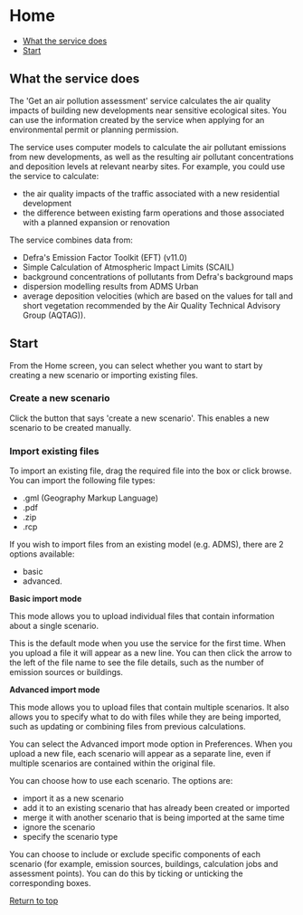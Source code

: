 <div id='top'></div>

# Home

- [What the service does](#section1)
- [Start](#section2)

<div id='section1'></div>

## What the service does

The 'Get an air pollution assessment' service calculates the air quality impacts of building new developments near sensitive ecological sites. You can use the information created by the service when applying for an environmental permit or planning permission.

The service uses computer models to calculate the air pollutant emissions from new developments, as well as the resulting air pollutant concentrations and deposition levels at relevant nearby sites. For example, you could use the service to calculate:
- the air quality impacts of the traffic associated with a new residential development
- the difference between existing farm operations and those associated with a planned expansion or renovation

The service combines data from:
- Defra's Emission Factor Toolkit (EFT) (v11.0)
- Simple Calculation of Atmospheric Impact Limits (SCAIL)
- background concentrations of pollutants from Defra's background maps
- dispersion modelling results from ADMS Urban
- average deposition velocities (which are based on the values for tall and short vegetation recommended by the Air Quality Technical Advisory Group (AQTAG)).

<div id='section2'></div>

## Start

From the Home screen, you can select whether you want to start by creating a new scenario or importing existing files.

### Create a new scenario

Click the button that says 'create a new scenario'. This enables a new scenario to be created manually. 

### Import existing files
To import an existing file, drag the required file into the box or click browse.
You can import the following file types:
- .gml (Geography Markup Language)
- .pdf
- .zip
- .rcp

If you wish to import files from an existing model (e.g. ADMS), there are 2 options available:
- basic
- advanced.

**Basic import mode**

This mode allows you to upload individual files that contain information about a single scenario.

This is the default mode when you use the service for the first time. When you upload a file it will appear as a new line. You can then click the arrow to the left of the file name to see the file details, such as the number of emission sources or buildings.

**Advanced import mode**

This mode allows you to upload files that contain multiple scenarios. It also allows you to specify what to do with files while they are being imported, such as updating or combining files from previous calculations.

You can select the Advanced import mode option in Preferences. When you upload a new file, each scenario will appear as a separate line, even if multiple scenarios are contained within the original file.

You can choose how to use each scenario. The options are:
- import it as a new scenario
- add it to an existing scenario that has already been created or imported
- merge it with another scenario that is being imported at the same time
- ignore the scenario
- specify the scenario type

You can choose to include or exclude specific components of each scenario (for example, emission sources, buildings, calculation jobs and assessment points). You can do this by ticking or unticking the corresponding boxes.

[Return to top](#top)
